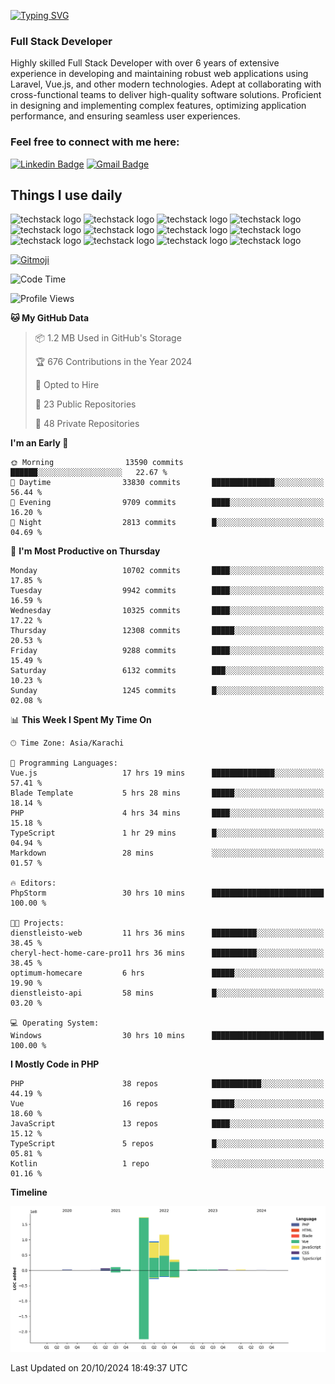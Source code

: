 [![Typing SVG](https://readme-typing-svg.demolab.com?font=Permanent+Marker&size=31&pause=1000&color=00A11F&center=true&random=false&width=435&lines=Hi+%F0%9F%91%8B%2C+I'm+Waheed+Sindhani)](https://git.io/typing-svg)
### Full Stack Developer
Highly skilled Full Stack Developer with over 6 years of extensive experience in developing and maintaining robust web applications using Laravel, Vue.js, and other modern technologies. Adept at collaborating with cross-functional teams to deliver high-quality software solutions. Proficient in designing and implementing complex features, optimizing application performance, and ensuring seamless user experiences. 

### Feel free to connect with me here:

[![Linkedin Badge](https://img.shields.io/badge/-waheedsindhani-blue?style=flat-square&logo=Linkedin&logoColor=white&link=https://www.linkedin.com/in/waheed-sindhani/)](https://www.linkedin.com/in/waheed-sindhani/)
[![Gmail Badge](https://img.shields.io/badge/-waheed.eliccs@gmail.com-c14438?style=flat-square&logo=Gmail&logoColor=white&link=mailto:waheed.eliccs@gmail.com)](mailto:waheed.eliccs@gmail.com)

## Things I use daily
![techstack logo](https://readme-components.vercel.app/api?component=logo&logo=react&text=false&animation=spin&fill=000000&svgfill=2d79c7)
![techstack logo](https://readme-components.vercel.app/api?component=logo&logo=vue.js&text=false&fill=000000&svgfill=4FC08D)
![techstack logo](https://readme-components.vercel.app/api?component=logo&logo=laravel&text=false&fill=000000&svgfill=FF2D20)
![techstack logo](https://readme-components.vercel.app/api?component=logo&logo=javascript&text=false&fill=000000&svgfill=F7DF1E)
![techstack logo](https://readme-components.vercel.app/api?component=logo&logo=mysql&text=false&fill=000000&svgfill=4479A1)
![techstack logo](https://readme-components.vercel.app/api?component=logo&logo=quasar&text=false&svgfill=050A14&fill=ffffaa&animation=spin)
![techstack logo](https://readme-components.vercel.app/api?component=logo&logo=typescript&text=false&fill=000000&svgfill=3178C6)
![techstack logo](https://readme-components.vercel.app/api?component=logo&logo=node.js&text=false&fill=000000&svgfill=5FA04E)
![techstack logo](https://readme-components.vercel.app/api?component=logo&logo=tailwindcss&text=false&fill=000000&svgfill=06B6D4)
![techstack logo](https://readme-components.vercel.app/api?component=logo&logo=docker&text=false&fill=000000&svgfill=2496ED)
![techstack logo](https://readme-components.vercel.app/api?component=logo&logo=linux&text=false&fill=000000&svgfill=FCC624)
![techstack logo](https://readme-components.vercel.app/api?component=logo&logo=amazonaws&text=false&fill=000000&svgfill=232F3E)



<!--
**Sindhani/sindhani** is a ✨ _special_ ✨ repository because its `README.md` (this file) appears on your GitHub profile.

Here are some ideas to get you started:

- 🔭 I’m currently working on ...
- 🌱 I’m currently learning ...
- 👯 I’m looking to collaborate on ...
- 🤔 I’m looking for help with ...
- 💬 Ask me about ...
- 📫 How to reach me: ...
- 😄 Pronouns: ...
- ⚡ Fun fact: ...
-->
<a href="https://gitmoji.dev">
  <img
    src="https://img.shields.io/badge/gitmoji-%20😜%20😍-FFDD67.svg?style=flat-square"
    alt="Gitmoji"
  />
</a>

<!--START_SECTION:waka-->
![Code Time](http://img.shields.io/badge/Code%20Time-646%20hrs%2025%20mins-blue)

![Profile Views](http://img.shields.io/badge/Profile%20Views-0-blue)

**🐱 My GitHub Data** 

> 📦 1.2 MB Used in GitHub's Storage 
 > 
> 🏆 676 Contributions in the Year 2024
 > 
> 💼 Opted to Hire
 > 
> 📜 23 Public Repositories 
 > 
> 🔑 48 Private Repositories 
 > 
**I'm an Early 🐤** 

```text
🌞 Morning                13590 commits       ██████░░░░░░░░░░░░░░░░░░░   22.67 % 
🌆 Daytime                33830 commits       ██████████████░░░░░░░░░░░   56.44 % 
🌃 Evening                9709 commits        ████░░░░░░░░░░░░░░░░░░░░░   16.20 % 
🌙 Night                  2813 commits        █░░░░░░░░░░░░░░░░░░░░░░░░   04.69 % 
```
📅 **I'm Most Productive on Thursday** 

```text
Monday                   10702 commits       ████░░░░░░░░░░░░░░░░░░░░░   17.85 % 
Tuesday                  9942 commits        ████░░░░░░░░░░░░░░░░░░░░░   16.59 % 
Wednesday                10325 commits       ████░░░░░░░░░░░░░░░░░░░░░   17.22 % 
Thursday                 12308 commits       █████░░░░░░░░░░░░░░░░░░░░   20.53 % 
Friday                   9288 commits        ████░░░░░░░░░░░░░░░░░░░░░   15.49 % 
Saturday                 6132 commits        ███░░░░░░░░░░░░░░░░░░░░░░   10.23 % 
Sunday                   1245 commits        █░░░░░░░░░░░░░░░░░░░░░░░░   02.08 % 
```


📊 **This Week I Spent My Time On** 

```text
🕑︎ Time Zone: Asia/Karachi

💬 Programming Languages: 
Vue.js                   17 hrs 19 mins      ██████████████░░░░░░░░░░░   57.41 % 
Blade Template           5 hrs 28 mins       █████░░░░░░░░░░░░░░░░░░░░   18.14 % 
PHP                      4 hrs 34 mins       ████░░░░░░░░░░░░░░░░░░░░░   15.18 % 
TypeScript               1 hr 29 mins        █░░░░░░░░░░░░░░░░░░░░░░░░   04.94 % 
Markdown                 28 mins             ░░░░░░░░░░░░░░░░░░░░░░░░░   01.57 % 

🔥 Editors: 
PhpStorm                 30 hrs 10 mins      █████████████████████████   100.00 % 

🐱‍💻 Projects: 
dienstleisto-web         11 hrs 36 mins      ██████████░░░░░░░░░░░░░░░   38.45 % 
cheryl-hect-home-care-pro11 hrs 36 mins      ██████████░░░░░░░░░░░░░░░   38.45 % 
optimum-homecare         6 hrs               █████░░░░░░░░░░░░░░░░░░░░   19.90 % 
dienstleisto-api         58 mins             █░░░░░░░░░░░░░░░░░░░░░░░░   03.20 % 

💻 Operating System: 
Windows                  30 hrs 10 mins      █████████████████████████   100.00 % 
```

**I Mostly Code in PHP** 

```text
PHP                      38 repos            ███████████░░░░░░░░░░░░░░   44.19 % 
Vue                      16 repos            █████░░░░░░░░░░░░░░░░░░░░   18.60 % 
JavaScript               13 repos            ████░░░░░░░░░░░░░░░░░░░░░   15.12 % 
TypeScript               5 repos             █░░░░░░░░░░░░░░░░░░░░░░░░   05.81 % 
Kotlin                   1 repo              ░░░░░░░░░░░░░░░░░░░░░░░░░   01.16 % 
```



**Timeline**

![Lines of Code chart](https://raw.githubusercontent.com/Sindhani/Sindhani/main/assets/bar_graph.png)


 Last Updated on 20/10/2024 18:49:37 UTC
<!--END_SECTION:waka-->
